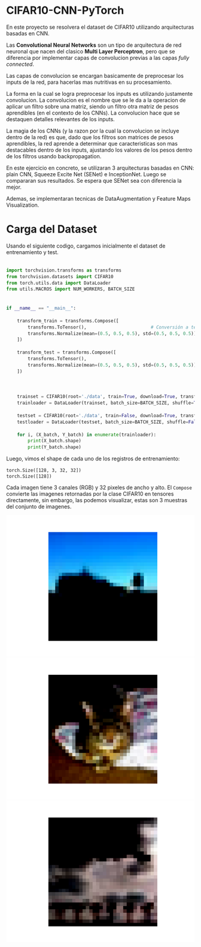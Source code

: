 
# CIFAR10-CNN-PyTorch

En este proyecto se resolvera el dataset de CIFAR10 utilizando arquitecturas basadas en CNN.


Las **Convolutional Neural Networks** son un tipo de arquitectura de red neuronal que nacen del clasico **Multi Layer Perceptron**, pero que se diferencia por implementar capas de convolucion previas a las capas *fully connected*.

Las capas de convolucion se encargan basicamente de preprocesar los inputs de la red, para hacerlas mas nutritivas en su procesamiento.

La forma en la cual se logra preprocesar los inputs es utilizando justamente convolucion. La convolucion es el nombre que se le da a la operacion de aplicar un filtro sobre una matriz, siendo un filtro otra matriz de pesos aprendibles (en el contexto de los CNNs). La convolucion hace que se destaquen detalles relevantes de los inputs.

La magia de los CNNs (y la razon por la cual la convolucion se incluye dentro de la red) es que, dado que los filtros son matrices de pesos aprendibles, la red aprende a determinar que caracteristicas son mas destacables dentro de los inputs, ajustando los valores de los pesos dentro de los filtros usando backpropagation.


En este ejercicio en concreto, se utilizaran 3 arquitecturas basadas en CNN: plain CNN, Squeeze Excite Net (SENet) e InceptionNet. Luego se compararan sus resultados. Se espera que SENet sea con diferencia la mejor.

Ademas, se implementaran tecnicas de DataAugmentation y Feature Maps Visualization.


# Carga del Dataset

Usando el siguiente codigo, cargamos inicialmente el dataset de entrenamiento y test.

```python

import torchvision.transforms as transforms
from torchvision.datasets import CIFAR10
from torch.utils.data import DataLoader
from utils.MACROS import NUM_WORKERS, BATCH_SIZE


if __name__ == "__main__":

    transform_train = transforms.Compose([
        transforms.ToTensor(),                        # Conversión a tensor
        transforms.Normalize(mean=(0.5, 0.5, 0.5), std=(0.5, 0.5, 0.5))  # Normalización
    ])

    transform_test = transforms.Compose([
        transforms.ToTensor(),
        transforms.Normalize(mean=(0.5, 0.5, 0.5), std=(0.5, 0.5, 0.5))
    ])



    trainset = CIFAR10(root='./data', train=True, download=True, transform=transform_train)
    trainloader = DataLoader(trainset, batch_size=BATCH_SIZE, shuffle=True, num_workers=NUM_WORKERS)

    testset = CIFAR10(root='./data', train=False, download=True, transform=transform_test)
    testloader = DataLoader(testset, batch_size=BATCH_SIZE, shuffle=False, num_workers=NUM_WORKERS)

    for i, (X_batch, Y_batch) in enumerate(trainloader):
        print(X_batch.shape)
        print(Y_batch.shape)

```

Luego, vimos el shape de cada uno de los registros de entrenamiento:


```
torch.Size([128, 3, 32, 32])
torch.Size([128])
```

Cada imagen tiene 3 canales (RGB) y 32 pixeles de ancho y alto. El `Compose` convierte las imagenes retornadas por la clase CIFAR10 en tensores directamente, sin embargo, las podemos visualizar, estas son 3 muestras del conjunto de imagenes.


![Muestra 1](./images/muestra1.png)
![Muestra 2](./images/muestra2.png)
![Muestra 3](./images/muestra3.png)
